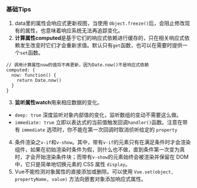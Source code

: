 ### 基础Tips
1. data里的属性会响应式更新视图，当使用 `Object.freeze()`后，会阻止修改现有的属性，也意味着响应系统无法再追踪变化。
2. **计算属性computed**是基于它们的响应式依赖进行缓存的，只在相关响应式依赖发生改变时它们才会重新求值。默认只有`get`函数，也可以在需要时提供一个`set`函数。
```
// 调用计算属性now的值将不再更新，因为Date.now()不是响应式依赖
computed: {
  now: function() {
    return Date.now()
  }
}
```
3. **监听属性watch**用来相应数据的变化。
  * `deep: true` 深度监听对象内部值的变化，监听数组的变动不需要这么做。
  *  `immediate: true` 立即以表达式的当前值触发回调`handler()`函数。注意在带有 `immediate` 选项时，你不能在第一次回调时取消侦听给定的 `property`
4. 条件渲染之`v-if`和`v-show`。其中，带有`v-if`的元素只有在满足条件时才会渲染组件，如果在初始渲染时条件为假，则什么也不做，直到条件第一次变为真时，才会开始渲染条件块；而带有`v-show`的元素始终会被渲染并保留在 DOM 中，它只是简单地切换元素的 CSS 属性 `display`。
5. Vue不能检测对象属性的直接添加或删除。可以使用 `Vue.set(object, propertyName, value)` 方法向嵌套对象添加响应式属性。